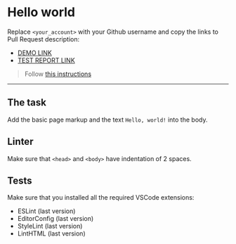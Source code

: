 # Hello world

Replace `<your_account>` with your Github username and copy the links to Pull Request description:
- [DEMO LINK](https://<VKdrvtsv>.github.io/layout_hello-world/)
- [TEST REPORT LINK](https://<VKdrvtsv>.github.io/layout_hello-world/report/html_report/)

> Follow [this instructions](https://mate-academy.github.io/layout_task-guideline/#how-to-solve-the-layout-tasks-on-github)
___

## The task

Add the basic page markup and the text `Hello, world!` into the body.

## Linter

Make sure that `<head>` and `<body>` have indentation of 2 spaces.

## Tests

Make sure that you installed all the required VSCode extensions:

- ESLint (last version)
- EditorConfig (last version)
- StyleLint (last version)
- LintHTML (last version)

